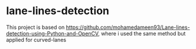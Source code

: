 # lane-lines-detection

This project is based on https://github.com/mohamedameen93/Lane-lines-detection-using-Python-and-OpenCV, where i used the same method but applied for curved-lanes
